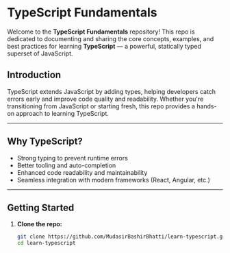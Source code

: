 # TypeScript Fundamentals

Welcome to the **TypeScript Fundamentals** repository! This repo is dedicated to documenting and sharing the core concepts, examples, and best practices for learning **TypeScript** — a powerful, statically typed superset of JavaScript.


## Introduction

TypeScript extends JavaScript by adding types, helping developers catch errors early and improve code quality and readability. Whether you're transitioning from JavaScript or starting fresh, this repo provides a hands-on approach to learning TypeScript.

---

## Why TypeScript?

- Strong typing to prevent runtime errors
- Better tooling and auto-completion
- Enhanced code readability and maintainability
- Seamless integration with modern frameworks (React, Angular, etc.)

---

## Getting Started

1. **Clone the repo:**
   ```bash
   git clone https://github.com/MudasirBashirBhatti/learn-typescript.git
   cd learn-typescript
